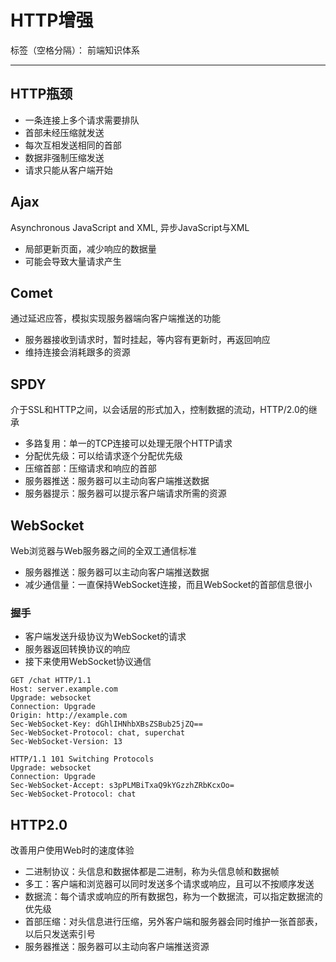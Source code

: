 # HTTP增强

标签（空格分隔）： 前端知识体系

---

## HTTP瓶颈

* 一条连接上多个请求需要排队
* 首部未经压缩就发送
* 每次互相发送相同的首部
* 数据非强制压缩发送
* 请求只能从客户端开始

## Ajax

Asynchronous JavaScript and XML, 异步JavaScript与XML

* 局部更新页面，减少响应的数据量
* 可能会导致大量请求产生

## Comet

通过延迟应答，模拟实现服务器端向客户端推送的功能

* 服务器接收到请求时，暂时挂起，等内容有更新时，再返回响应
* 维持连接会消耗跟多的资源

## SPDY

介于SSL和HTTP之间，以会话层的形式加入，控制数据的流动，HTTP/2.0的继承

* 多路复用：单一的TCP连接可以处理无限个HTTP请求
* 分配优先级：可以给请求逐个分配优先级
* 压缩首部：压缩请求和响应的首部
* 服务器推送：服务器可以主动向客户端推送数据
* 服务器提示：服务器可以提示客户端请求所需的资源

## WebSocket

Web浏览器与Web服务器之间的全双工通信标准

* 服务器推送：服务器可以主动向客户端推送数据
* 减少通信量：一直保持WebSocket连接，而且WebSocket的首部信息很小

### 握手

* 客户端发送升级协议为WebSocket的请求
* 服务器返回转换协议的响应
* 接下来使用WebSocket协议通信

```
GET /chat HTTP/1.1
Host: server.example.com
Upgrade: websocket
Connection: Upgrade
Origin: http://example.com
Sec-WebSocket-Key: dGhlIHNhbXBsZSBub25jZQ==
Sec-WebSocket-Protocol: chat, superchat
Sec-WebSocket-Version: 13

HTTP/1.1 101 Switching Protocols
Upgrade: websocket
Connection: Upgrade
Sec-WebSocket-Accept: s3pPLMBiTxaQ9kYGzzhZRbKcxOo=
Sec-WebSocket-Protocol: chat
```

## HTTP2.0

改善用户使用Web时的速度体验

* 二进制协议：头信息和数据体都是二进制，称为头信息帧和数据帧
* 多工：客户端和浏览器可以同时发送多个请求或响应，且可以不按顺序发送
* 数据流：每个请求或响应的所有数据包，称为一个数据流，可以指定数据流的优先级
* 首部压缩：对头信息进行压缩，另外客户端和服务器会同时维护一张首部表，以后只发送索引号
* 服务器推送：服务器可以主动向客户端推送资源
